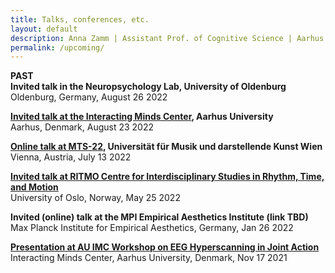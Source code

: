 ```yaml
---
title: Talks, conferences, etc.
layout: default
description: Anna Zamm | Assistant Prof. of Cognitive Science | Aarhus University
permalink: /upcoming/
---
```

<strong>PAST</strong></br>
<strong>Invited talk in the Neuropsychology Lab, University of Oldenburg </strong><br/> 
Oldenburg, Germany, August 26 2022  </strong><br/>  

<strong>[Invited talk at the Interacting Minds Center](https://interactingminds.au.dk/events/single-events/artikel/rhythms-of-social-motor-coordination), Aarhus University </strong><br/> 
Aarhus, Denmark, August 23 2022 <br /> 
  
<strong>[Online talk at MTS-22](https://mdw.ac.at/togetherness/mt-symposium/mts-22-programme/), Universität für Musik und darstellende Kunst Wien </strong><br/> 
Vienna, Austria, July 13 2022 <br /> 
  
<strong>[Invited talk at RITMO Centre for Interdisciplinary Studies in Rhythm, Time, and Motion]( https://www.uio.no/ritmo/english/news-and-events/events/food-and-paper/2022/zamm/index.html) </strong><br/> 
University of Oslo, Norway, May 25 2022 <br /> 

<strong>Invited (online) talk at the MPI Empirical Aesthetics Institute (link TBD) </strong><br/> 
Max Planck Institute for Empirical Aesthetics, Germany, Jan 26 2022 <br />

<strong>[Presentation at AU IMC Workshop on EEG Hyperscanning in Joint Action](https://interactingminds.au.dk/events/single-events/artikel/default-7cb232c756)</strong><br/>
Interacting Minds Center, Aarhus University, Denmark, Nov 17 2021 <br />
  

